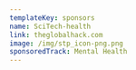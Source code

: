 ```yaml
---
templateKey: sponsors
name: SciTech-health
link: theglobalhack.com
image: /img/stp_icon-png.png
sponsoredTrack: Mental Health
---
```


